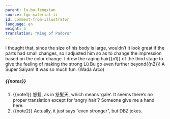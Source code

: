 ```yaml
---
parent: lu-bu-fengxian
source: fgo-material-ii
id: comment-from-illustrator
language: en
weight: 5
translation: "King of Padoru"
---
```


I thought that, since the size of his body is large, wouldn’t it look great if the parts had small changes, so I adjusted him so as to change the impression based on the color change. I drew the raging hair{{n1}} of the third stage to give the feeling of making the strong Lü Bu go even further beyond{{n2}}! A Super Saiyan! It was so much fun. (Wada Arco)

##### {{notes}}

1. {{note1}} 怒髪, as in 怒髪天, which means ‘gale’. It seems there’s no proper translation except for ‘angry hair’? Someone give me a hand here.
2. {{note2}} Actually, it just says “even stronger”, but DBZ jokes.
